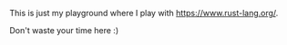 This is just my playground where I play with https://www.rust-lang.org/.

Don't waste your time here :)